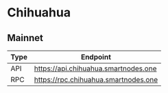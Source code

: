 # Chihuahua
## Mainnet
Type | Endpoint
------------ | -------------
API | https://api.chihuahua.smartnodes.one
RPC | https://rpc.chihuahua.smartnodes.one
